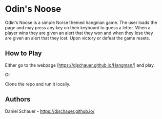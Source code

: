 # Odin's Noose

Odin's Noose is a simple Norse themed hangman game. The user loads the page and may press any key on their keyboard to guess a letter. When a player wins they are given an alert that they won and when they lose they are given an alert that they lost. Upon victory or defeat the game resets.

## How to Play

Either go to the webpage [https://djschauer.github.io/Hangman/] and play.

Or

Clone the repo and run it locally.

## Authors

Daniel Schauer - https://djschauer.github.io/